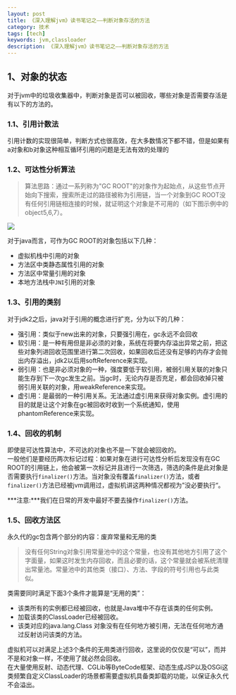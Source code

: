 ```yaml
---
layout: post
title: 《深入理解jvm》读书笔记之——判断对象存活的方法
category: 技术
tags: [tech]
keywords: jvm,classloader
description: 《深入理解jvm》读书笔记之——判断对象存活的方法
---
```



## 1、对象的状态    

对于jvm中的垃圾收集器中，判断对象是否可以被回收，哪些对象是否需要存活是有以下的方法的。     

### 1.1、引用计数法    

引用计数的实现很简单，判断方式也很高效，在大多数情况下都不错，但是如果有a对象和b对象这种相互循环引用的问题是无法有效的处理的    

### 1.2、可达性分析算法     

> 算法思路：通过一系列称为"GC ROOT"的对象作为起始点，从这些节点开始向下搜索，搜索所走过的路径被称为引用链，当一个对象到GC ROOT没有任何引用链相连接的时候，就证明这个对象是不可用的（如下图示例中的object5,6,7）。     

![](http://upload-images.jianshu.io/upload_images/584578-92b7d133d9837c4d.png?imageMogr2/auto-orient/strip%7CimageView2/2/w/1240)      

对于java而言，可作为GC ROOT的对象包括以下几种：    
- 虚拟机栈中引用的对象    
- 方法区中类静态属性引用的对象     
- 方法区中常量引用的对象    
- 本地方法栈中`JNI`引用的对象    

### 1.3、引用的类别    

对于jdk2之后，java对于引用的概念进行扩充，分为以下的几种：     
- 强引用：类似于new出来的对象，只要强引用在，gc永远不会回收     
- 软引用：是一种有用但是非必须的对象，系统在将要内存溢出异常之前，把这些对象列进回收范围里进行第二次回收，如果回收后还没有足够的内存才会抛出内存溢出，jdk2以后用softReference来实现。        
- 弱引用：也是非必须对象的一种，强度要低于软引用，被弱引用关联的对象只能生存到下一次gc发生之前。当gc时，无论内存是否充足，都会回收掉只被弱引用关联的对象，用weakReference来实现。      
- 虚引用：是最弱的一种引用关系。无法通过虚引用来获得对象实例。虚引用的目的就是让这个对象在gc被回收时收到一个系统通知，使用phantomReference来实现。    
        
### 1.4、回收的机制     

即使是可达性算法中，不可达的对象也不是一下就会被回收的。    
一般他们是要经历两次标记过程：如果对象在进行可达性分析后发现没有在GC ROOT的引用链上，他会被第一次标记并且进行一次筛选，筛选的条件是此对象是否需要执行`finalizer()`方法。当对象没有覆盖`finalizer()`方法，或者`finalizer()`方法已经被jvm调用过，虚拟机讲这两种情况都视为”没必要执行“。    
 
***注意:***我们在日常的开发中最好不要去操作`finalizer()`方法。    

### 1.5、回收方法区       

永久代的gc包含两个部分的内容：废弃常量和无用的类     

> 没有任何String对象引用常量池中的这个常量，也没有其他地方引用了这个字面量，如果这时发生内存回收，而且必要的话，这个常量就会被系统清理出常量池。常量池中的其他类（接口）、方法、字段的符号引用也与此类似。    

类需要同时满足下面3个条件才能算是“无用的类”：    
- 该类所有的实例都已经被回收，也就是Java堆中不存在该类的任何实例。     
- 加载该类的ClassLoader已经被回收。     
- 该类对应的java.lang.Class 对象没有在任何地方被引用，无法在任何地方通过反射访问该类的方法。    

虚拟机可以对满足上述3个条件的无用类进行回收，这里说的仅仅是“可以”，而并不是和对象一样，不使用了就必然会回收。    
在大量使用反射、动态代理、CGLib等ByteCode框架、动态生成JSP以及OSGi这类频繁自定义ClassLoader的场景都需要虚拟机具备类卸载的功能，以保证永久代不会溢出。